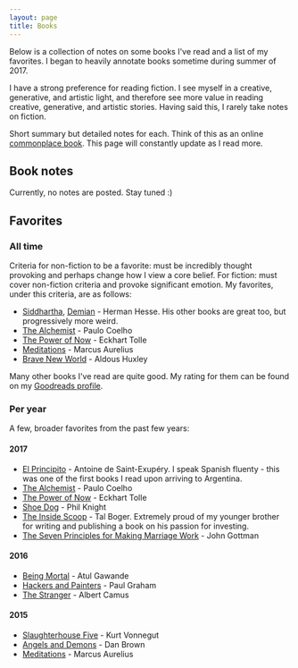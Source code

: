 ```yaml
---
layout: page
title: Books
---
```


<!-- {% for bookPost in site.posts.booksread %}
  * {{ bookPost.date | date_to_string }} &raquo; [ {{ bookPost.title }} ]({{ bookPost.url }})
{% endfor %} -->

Below is a collection of notes on some books I've read and a list of my favorites. I began to heavily annotate books sometime during summer of 2017. 

I have a strong preference for reading fiction. I see myself in a creative, generative, and artistic light, and therefore see more value in reading creative, generative, and artistic stories. Having said this, I rarely take notes on fiction. 

Short summary but detailed notes for each. Think of this as an online [commonplace book](https://en.wikipedia.org/wiki/Commonplace_book). This page will constantly update as I read more.

## Book notes

Currently, no notes are posted. Stay tuned :)

<!-- {% for project in site.data.books %} -->
   <!-- <a href="{{ project.url }}">{{ project.name }}</a> — {{ project.descr}} -->
<!-- {% endfor %} -->

## Favorites

### All time

Criteria for non-fiction to be a favorite: must be incredibly thought provoking and perhaps change how I view a core belief. For fiction: must cover non-fiction criteria and provoke significant emotion. My favorites, under this criteria, are as follows:

- [Siddhartha](http://amzn.to/2eNQyxw), [Demian](http://amzn.to/2gTqchR) - Herman Hesse. His other books are great too, but progressively more weird.
- [The Alchemist](http://amzn.to/2jdYRHW) - Paulo Coelho
- [The Power of Now](http://amzn.to/2gTmOUq) - Eckhart Tolle
- [Meditations](http://amzn.to/2wPJpaL) - Marcus Aurelius
- [Brave New World](http://amzn.to/2gT1NFp) - Aldous Huxley

Many other books I've read are quite good. My rating for them can be found on my [Goodreads profile](https://www.goodreads.com/user/show/69825193-ron-boger).

### Per year

A few, broader favorites from the past few years:

#### 2017
- [El Principito](http://amzn.to/2zm83gA) - Antoine de Saint-Exupéry. I speak Spanish fluenty - this was one of the first books I read upon arriving to Argentina.
- [The Alchemist](http://amzn.to/2jdYRHW) - Paulo Coelho
- [The Power of Now](http://amzn.to/2gTmOUq) - Eckhart Tolle
- [Shoe Dog](http://amzn.to/2xRc9B9) - Phil Knight
- [The Inside Scoop](http://amzn.to/2xQfRpM) - Tal Boger. Extremely proud of my younger brother for writing and publishing a book on his passion for investing. 
- [The Seven Principles for Making Marriage Work](http://amzn.to/2gtUGr1) - John Gottman

#### 2016
- [Being Mortal](http://amzn.to/2yzFQFs) - Atul Gawande
- [Hackers and Painters](http://amzn.to/2gt8TEC) - Paul Graham
- [The Stranger](http://amzn.to/2xQtIfC) - Albert Camus

#### 2015
- [Slaughterhouse Five](http://amzn.to/2yzLKXt) - Kurt Vonnegut
- [Angels and Demons](http://amzn.to/2zm9hZe) - Dan Brown
- [Meditations](http://amzn.to/2wPJpaL) - Marcus Aurelius
